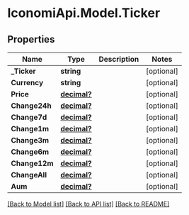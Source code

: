 # IconomiApi.Model.Ticker
## Properties

Name | Type | Description | Notes
------------ | ------------- | ------------- | -------------
**_Ticker** | **string** |  | [optional] 
**Currency** | **string** |  | [optional] 
**Price** | [**decimal?**](BigDecimal.md) |  | [optional] 
**Change24h** | [**decimal?**](BigDecimal.md) |  | [optional] 
**Change7d** | [**decimal?**](BigDecimal.md) |  | [optional] 
**Change1m** | [**decimal?**](BigDecimal.md) |  | [optional] 
**Change3m** | [**decimal?**](BigDecimal.md) |  | [optional] 
**Change6m** | [**decimal?**](BigDecimal.md) |  | [optional] 
**Change12m** | [**decimal?**](BigDecimal.md) |  | [optional] 
**ChangeAll** | [**decimal?**](BigDecimal.md) |  | [optional] 
**Aum** | [**decimal?**](BigDecimal.md) |  | [optional] 

[[Back to Model list]](../README.md#documentation-for-models) [[Back to API list]](../README.md#documentation-for-api-endpoints) [[Back to README]](../README.md)

